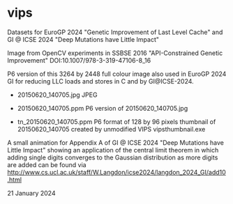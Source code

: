 # vips
Datasets for EuroGP 2024 "Genetic Improvement of Last Level Cache"
and 
GI @ ICSE 2024 "Deep Mutations have Little Impact"

Image from OpenCV experiments in
SSBSE 2016 "API-Constrained Genetic Improvement"
DOI:10.1007/978-3-319-47106-8_16

P6 version of this 3264 by 2448 full colour image also
used in EuroGP 2024 GI for reducing LLC loads and stores
in C
and by GI@ICSE-2024.

- 20150620_140705.jpg JPEG 

- 20150620_140705.ppm P6 version of 20150620_140705.jpg

- tn_20150620_140705.ppm P6 format 
  of 128 by 96 pixels thumbnail of 20150620_140705
  created by unmodified VIPS vipsthumbnail.exe


A small animation for Appendix A of
GI @ ICSE 2024 "Deep Mutations have Little Impact"
showing an application of the 
central limit theorem
in which adding single digits converges to the Gaussian distribution
as more digits are added
can be found via
http://www.cs.ucl.ac.uk/staff/W.Langdon/icse2024/langdon_2024_GI/add10.html

21 January 2024